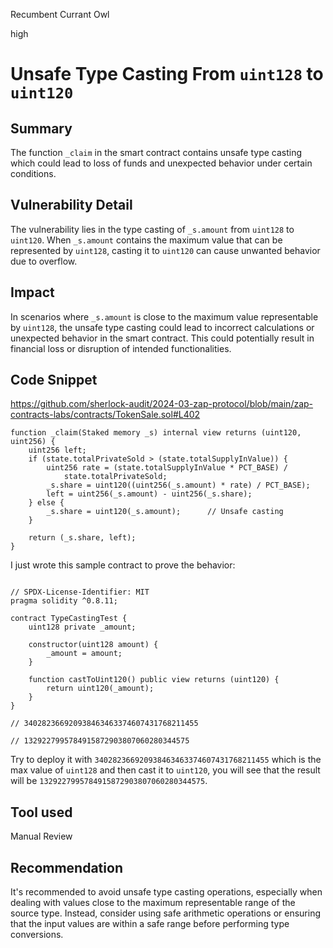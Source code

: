 Recumbent Currant Owl

high

# Unsafe Type Casting From `uint128` to `uint120`

## Summary
The function `_claim` in the smart contract contains unsafe type casting which could lead to loss of funds and unexpected behavior under certain conditions.

## Vulnerability Detail
The vulnerability lies in the type casting of `_s.amount` from `uint128` to `uint120`. When `_s.amount` contains the maximum value that can be represented by `uint128`, casting it to `uint120` can cause unwanted behavior due to overflow.

## Impact
In scenarios where `_s.amount` is close to the maximum value representable by `uint128`, the unsafe type casting could lead to incorrect calculations or unexpected behavior in the smart contract. This could potentially result in financial loss or disruption of intended functionalities.

## Code Snippet

https://github.com/sherlock-audit/2024-03-zap-protocol/blob/main/zap-contracts-labs/contracts/TokenSale.sol#L402

```solidity
function _claim(Staked memory _s) internal view returns (uint120, uint256) {
    uint256 left;
    if (state.totalPrivateSold > (state.totalSupplyInValue)) {
        uint256 rate = (state.totalSupplyInValue * PCT_BASE) /
            state.totalPrivateSold;
        _s.share = uint120((uint256(_s.amount) * rate) / PCT_BASE);
        left = uint256(_s.amount) - uint256(_s.share);
    } else {
        _s.share = uint120(_s.amount);      // Unsafe casting
    }

    return (_s.share, left);
}

```

I just wrote this sample contract to prove the behavior:

```solidity

// SPDX-License-Identifier: MIT
pragma solidity ^0.8.11;

contract TypeCastingTest {
    uint128 private _amount;

    constructor(uint128 amount) {
        _amount = amount;
    }

    function castToUint120() public view returns (uint120) {
        return uint120(_amount);
    }
}

// 340282366920938463463374607431768211455

// 1329227995784915872903807060280344575

```

Try to deploy it with `340282366920938463463374607431768211455` which is the max value of `uint128` and then cast it to `uint120`, you will see that the result will be `1329227995784915872903807060280344575`.

## Tool used

Manual Review

## Recommendation
It's recommended to avoid unsafe type casting operations, especially when dealing with values close to the maximum representable range of the source type. Instead, consider using safe arithmetic operations or ensuring that the input values are within a safe range before performing type conversions. 